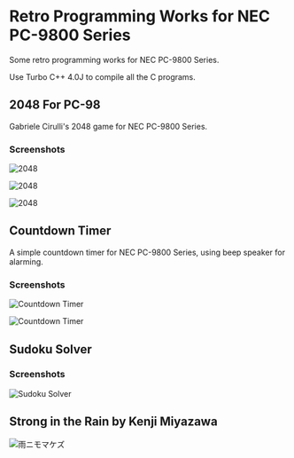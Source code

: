 Retro Programming Works for NEC PC-9800 Series
==============================================

Some retro programming works for NEC PC-9800 Series.

Use Turbo C++ 4.0J to compile all the C programs.

2048 For PC-98
--------------

Gabriele Cirulli's 2048 game for NEC PC-9800 Series.

### Screenshots

![2048](https://frank-deng.github.io/retro-works/PC98/screenshots/2048_1.png)

![2048](https://frank-deng.github.io/retro-works/PC98/screenshots/2048_2.png)

![2048](https://frank-deng.github.io/retro-works/PC98/screenshots/2048_3.png)


Countdown Timer
---------------

A simple countdown timer for NEC PC-9800 Series, using beep speaker for alarming.

### Screenshots

![Countdown Timer](https://frank-deng.github.io/retro-works/PC98/screenshots/timer1.png)

![Countdown Timer](https://frank-deng.github.io/retro-works/PC98/screenshots/timer2.png)


Sudoku Solver
-------------

### Screenshots

![Sudoku Solver](https://frank-deng.github.io/retro-works/PC98/screenshots/sudoku.png)


Strong in the Rain by Kenji Miyazawa
------------------------------------

![雨ニモマケズ](https://frank-deng.github.io/retro-works/PC98/screenshots/poem1.png)



